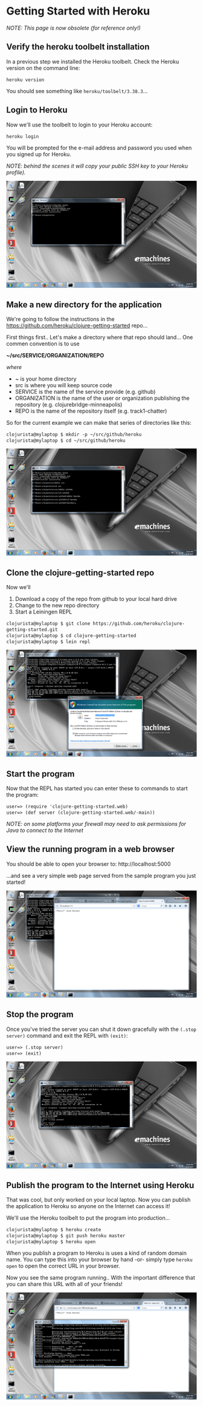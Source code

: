 # Getting Started with Heroku

*NOTE: This page is now obsolete (for reference only!)*

## Verify the heroku toolbelt installation

In a previous step we installed the Heroku toolbelt.
Check the Heroku version on the command line:

    heroku version

You should see something like `heroku/toolbelt/3.38.3`...

## Login to Heroku

Now we'll use the toolbelt to login to your Heroku account:

    heroku login

You will be prompted for the e-mail address and password you
used when you signed up for Heroku.

_NOTE: behind the scenes it will copy your public SSH key to your Heroku profile)._

![Login to Heroku](img/new/heroku3.png)

## Make a new directory for the application

We're going to follow the instructions in the https://github.com/heroku/clojure-getting-started repo...

First things first.. Let's make a directory where that repo
should land... One commen convention is to use

**~/src/SERVICE/ORGANIZATION/REPO**

_where_
* ~ is your home directory
* src is where you will keep source code
* SERVICE is the name of the service provide (e.g. github)
* ORGANIZATION is the name of the user or organization publishing the repository (e.g. clojurebridge-minneapolis)
* REPO is the name of the repository itself (e.g. track1-chatter)

So for the current example we can make that series of directories
like this:

````
clojurista@mylaptop $ mkdir -p ~/src/github/heroku
clojurista@mylaptop $ cd ~/src/github/heroku
````
![Make directories for your repo](img/new/heroku6.png)

## Clone the clojure-getting-started repo

Now we'll

1. Download a copy of the repo from github to your local hard drive
2. Change to the new repo directory
3. Start a Leiningen REPL

````
clojurista@mylaptop $ git clone https://github.com/heroku/clojure-getting-started.git
clojurista@mylaptop $ cd clojure-getting-started
clojurista@mylaptop $ lein repl
````

![Start the program](img/new/heroku9.png)

## Start the program

Now that the REPL has started you can enter these
to commands to start the program:

````
user=> (require 'clojure-getting-started.web)
user=> (def server (clojure-getting-started.web/-main))
````

_NOTE: on some platforms your firewall may need to ask permissions for Java to connect to the Internet_

## View the running program in a web browser

You should be able to open your browser to: http://localhost:5000

...and see a very simple web page served from the sample program you just started!

![View the program](img/new/heroku10.png)

## Stop the program

Once you've tried the server you can shut it down gracefully
with the `(.stop server)` command and exit the REPL with `(exit)`:

````
user=> (.stop server)
user=> (exit)
````

![View the program](img/new/heroku11.png)

## Publish the program to the Internet using Heroku

That was cool, but only worked on your local laptop.
Now you can publish the application to Heroku so anyone
on the Internet can access it!

We'll use the Heroku toolbelt to put the program into production...

````
clojurista@mylaptop $ heroku create
clojurista@mylaptop $ git push heroku master
clojurista@mylaptop $ heroku open
````
When you publish a program to Heroku is uses a kind of random
domain name. You can type this into your browser by hand -or-
simply type `heroku open` to open the correct URL in your browser.

Now you see the same program running.. With the important
difference that you can share this URL with all of your friends!

![View the program on the Internet](img/new/heroku13.png)
